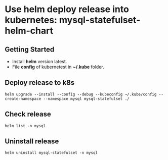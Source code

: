 # Use helm deploy release into kubernetes: mysql-statefulset-helm-chart

## Getting Started
- Install **helm** version latest.
- File **config** of kubernetest in **~/.kube** folder.

## Deploy release to k8s
```
helm upgrade --install --config --debug --kubeconfig ~/.kube/config --create-namespace --namespace mysql mysql-statefulset ./
```

## Check release
```
helm list -n mysql
```

## Uninstall release
```
helm uninstall mysql-statefulset -n mysql
```
